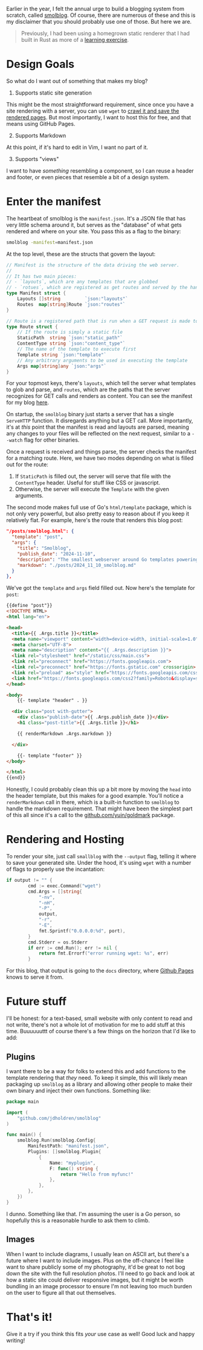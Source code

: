 Earlier in the year, I felt the annual urge to build a blogging system from scratch, called [smolblog](https://github.com/jdholdren/smolblog).
Of course, there are numerous of these and this is my disclaimer that you should
probably use one of those.
But here we are.

> Previously, I had been using a homegrown static renderer that I had built in Rust as more of a [learning exercise](https://github.com/jdholdren/blog/blob/main/LEARNED.md).

# Design Goals

So what do I want out of something that makes my blog?

1. Supports static site generation

This might be the most straightforward requirement, since once you have a site
rendering with a server, you can use `wget` to [crawl it and save the rendered pages](https://web.archive.org/web/20221103040923/https://apex.sh/blog/post/pre-render-wget/).
But most importantly, I want to host this for free, and that means using GitHub Pages.

2. Supports Markdown

At this point, if it's hard to edit in Vim, I want no part of it.

3. Supports "views"

I want to have _something_ resembling a component, so I can reuse a header and footer,
or even pieces that resemble a bit of a design system.

# Enter the manifest

The heartbeat of smolblog is the `manifest.json`.
It's a JSON file that has very little schema around it, but serves
as the "database" of what gets rendered and where on your site.
You pass this as a flag to the binary:
```bash
smolblog -manifest=manifest.json
```

At the top level, these are the structs that govern the layout:
```go
// Manifest is the structure of the data driving the web server.
//
// It has two main pieces:
// - `layouts`, which are any templates that are globbed
// - `rotues`, which are registered as get routes and served by the handler
type Manifest struct {
	Layouts []string         `json:"layouts"`
	Routes  map[string]Route `json:"routes"`
}

// Route is a registered path that is run when a GET request is made to it.
type Route struct {
	// If the route is simply a static file
	StaticPath  string `json:"static_path"`
	ContentType string `json:"content_type"`
	// The name of the template to execute first
	Template string `json:"template"`
	// Any arbitrary arguments to be used in executing the template
	Args map[string]any `json:"args"`
}
```
For your topmost keys, there's `layouts`, which tell the server what
templates to glob and parse, and `routes`, which are the paths that the server
recognizes for GET calls and renders as content.
You can see the manifest for my blog [here](https://github.com/jdholdren/jdholdren.github.io/blob/main/manifest.json).

On startup, the `smolblog` binary just starts a server that has a single `ServeHTTP` function.
It disregards anything but a GET call.
More importantly, it's at _this_ point that the manifest is read and layouts are parsed, meaning
any changes to your files will be reflected on the next request, similar to a `--watch` flag
for other binaries.

Once a request is received and things parse, the server checks the manifest for a matching route.
Here, we have two modes depending on what is filled out for the route:

1. If `StaticPath` is filled out, the server will serve that file with the `ContentType` header.
Useful for stuff like CSS or javascript.
2. Otherwise, the server will execute the `Template` with the given arguments.

The second mode makes full use of Go's `html/template` package, which is not only very powerful,
but also pretty easy to reason about if you keep it relatively flat.
For example, here's the route that renders this blog post:
```json
"/posts/smolblog.html": {
  "template": "post",
  "args": {
    "title": "Smolblog",
    "publish_date": "2024-11-10",
    "description": "The smallest webserver around Go templates powering my site.",
    "markdown": "./posts/2024_11_10_smolblog.md"
  }
},
```
We've got the `template` and `args` field filled out.
Now here's the template for `post`:
```html
{{define "post"}}
<!DOCTYPE HTML>
<html lang="en">

<head>
  <title>{{ .Args.title }}</title>
  <meta name="viewport" content="width=device-width, initial-scale=1.0">
  <meta charset="UTF-8">
  <meta name="description" content="{{ .Args.description }}">
  <link rel="stylesheet" href="/static/css/main.css">
  <link rel="preconnect" href="https://fonts.googleapis.com">
  <link rel="preconnect" href="https://fonts.gstatic.com" crossorigin>
  <link rel="preload" as="style" href="https://fonts.googleapis.com/css2?family=Roboto:wght@400;700&display=swap" rel="stylesheet">
  <link href="https://fonts.googleapis.com/css2?family=Roboto&display=swap" rel="stylesheet">
</head>

<body>
	{{- template "header" . }}

  <div class="post with-gutter">
    <div class="publish-date">{{ .Args.publish_date }}</div>
    <h1 class="post-title">{{ .Args.title }}</h1>

    {{ renderMarkdown .Args.markdown }}

  </div>

	{{- template "footer" }}
</body>

</html>
{{end}}
```
Honestly, I could probably clean this up a bit more by moving the `head` into the header template, but this makes for a good example.
You'll notice a `renderMarkdown` call in there, which is a built-in function to `smolblog` to handle the markdown requirement.
That might have been the simplest part of this all since it's a call to the [github.com/yuin/goldmark](github.com/yuin/goldmark) package.

# Rendering and Hosting

To render your site, just call `smallblog` with the `--output` flag, telling it where to save your generated site.
Under the hood, it's using `wget` with a number of flags to properly use the incantation:
```go
if output != "" {
		cmd := exec.Command("wget")
		cmd.Args = []string{
			"-nv",
			"-nH",
			"-P",
			output,
			"-r",
			"-E",
			fmt.Sprintf("0.0.0.0:%d", port),
		}
		cmd.Stderr = os.Stderr
		if err := cmd.Run(); err != nil {
			return fmt.Errorf("error running wget: %s", err)
		}
```

For this blog, that output is going to the `docs` directory, where [Github Pages](https://pages.github.com/) knows to serve it from.

# Future stuff

I'll be honest: for a text-based, small website with only content to read and not write,
there's not a whole lot of motivation for me to add stuff at this time.
Buuuuuuttt of course there's a few things on the horizon that I'd like to add:

## Plugins

I want there to be a way for folks to extend this and add functions to the template rendering
that _they_ need.
To keep it simple, this will likely mean packaging up `smolblog` as a library and allowing other people
to make their own binary and inject their own functions.
Something like:
```go
package main

import (
	"github.com/jdholdren/smolblog"
)

func main() {
	smolblog.Run(smolblog.Config{
		ManifestPath: "manifest.json",
		Plugins: []smolblog.Plugin{
			{
				Name: "myplugin",
				F: func() string {
					return "Hello from myfunc!"
				},
			},
		},
	})
}
```
I dunno. Something like that. I'm assuming the user is a Go person, so hopefully this is a reasonable hurdle to ask them to climb.

## Images

When I want to include diagrams, I usually lean on ASCII art, but there's a future where I want to include images.
Plus on the off-chance I feel like want to share publicly some of my photography, it'd be great to not bog down the site with
the full resolution photos.
I'll need to go back and look at how a static site could deliver responsive images, but it might be worth bundling
in an image processor to ensure I'm not leaving too much burden on the user to figure all that out themselves.

# That's it!

Give it a try if you think this fits _your_ use case as well!
Good luck and happy writing!
